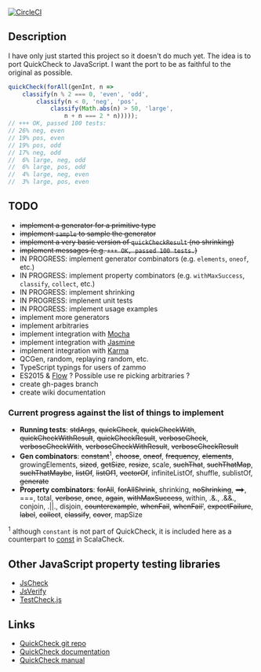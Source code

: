[![CircleCI](https://circleci.com/gh/taylorjg/zammo.svg?style=svg)](https://circleci.com/gh/taylorjg/zammo)

## Description

I have only just started this project so it doesn't do much yet.
The idea is to port QuickCheck to JavaScript.
I want the port to be as faithful to the original as possible.

```js
quickCheck(forAll(genInt, n =>
    classify(n % 2 === 0, 'even', 'odd',
        classify(n < 0, 'neg', 'pos',
            classify(Math.abs(n) > 50, 'large',
                n + n === 2 * n)))));
// +++ OK, passed 100 tests:
// 26% neg, even
// 19% pos, even
// 19% pos, odd
// 17% neg, odd
//  6% large, neg, odd
//  6% large, pos, odd
//  4% large, neg, even
//  3% large, pos, even
 ```

## TODO

* ~~implement a generator for a primitive type~~
* ~~implement `sample` to sample the generator~~
* ~~implement a very basic version of `quickCheckResult` (no shrinking)~~
* ~~implement messages (e.g. `+++ OK, passed 100 tests.`)~~
* IN PROGRESS: implement generator combinators (e.g. `elements`, `oneof`, etc.)
* IN PROGRESS: implement property combinators (e.g. `withMaxSuccess`, `classify`, `collect`, etc.)
* IN PROGRESS: implement shrinking
* IN PROGRESS: implenent unit tests
* IN PROGRESS: implement usage examples
* implement more generators
* implement arbitraries
* implement integration with [Mocha](https://mochajs.org/)
* implement integration with [Jasmine](https://jasmine.github.io/)
* implement integration with [Karma](https://karma-runner.github.io/)
* QCGen, random, replaying random, etc.
* TypeScript typings for users of zammo
* ES2015 & [Flow](https://flow.org/) ? Possible use re picking arbitraries ?
* create gh-pages branch
* create wiki documentation

### Current progress against the list of things to implement

* __Running tests__: ~~stdArgs~~,
~~quickCheck~~, ~~quickCheckWith~~, ~~quickCheckWithResult~~, ~~quickCheckResult~~,
~~verboseCheck~~, ~~verboseCheckWith~~, ~~verboseCheckWithResult~~, ~~verboseCheckResult~~
* __Gen combinators__: ~~constant~~<sup>1</sup>, ~~choose~~, ~~oneof~~, ~~frequency~~, ~~elements~~,
growingElements, ~~sized~~, ~~getSize~~, ~~resize~~, scale, ~~suchThat~~, ~~suchThatMap~~, ~~suchThatMaybe~~,
~~listOf~~, ~~listOf1~~, ~~vectorOf~~, infiniteListOf, shuffle, sublistOf, ~~generate~~
* __Property combinators__: ~~forAll~~, ~~forAllShrink~~, shrinking, ~~noShrinking~~, ~~==>~~, ===, total, ~~verbose~~, ~~once~~, ~~again~~, ~~withMaxSuccess~~, within, .&., .&&., conjoin, .||., disjoin, ~~counterexample~~, ~~whenFail~~, ~~whenFail'~~, ~~expectFailure~~,
~~label~~, ~~collect~~, ~~classify~~, ~~cover~~, mapSize

<sup>1</sup> although `constant` is not part of QuickCheck, it is included here as a counterpart to
[const](https://www.scalacheck.org/files/scalacheck_2.11-1.13.4-api/index.html#org.scalacheck.Gen$@const[T](x:T):org.scalacheck.Gen[T]) in ScalaCheck.

## Other JavaScript property testing libraries

* [JsCheck](http://jscheck.org/)
* [JsVerify](http://jsverify.github.io/)
* [TestCheck.js](http://leebyron.com/testcheck-js/api)

## Links

* [QuickCheck git repo](https://github.com/nick8325/quickcheck)
* [QuickCheck documentation](https://hackage.haskell.org/package/QuickCheck-2.10.0.1/docs/Test-QuickCheck.html)
* [QuickCheck manual](http://www.cse.chalmers.se/~rjmh/QuickCheck/manual.html)
